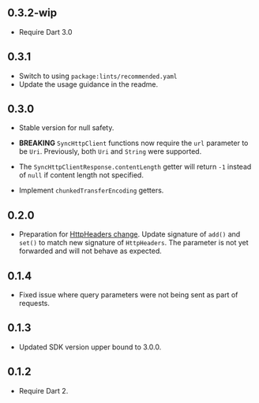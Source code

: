 ## 0.3.2-wip

* Require Dart 3.0

## 0.3.1

* Switch to using `package:lints/recommended.yaml`
* Update the usage guidance in the readme.

## 0.3.0

* Stable version for null safety.

* **BREAKING** `SyncHttpClient` functions now require the `url` parameter to be
  `Uri`. Previously, both `Uri` and `String` were supported.

* The `SyncHttpClientResponse.contentLength` getter will return `-1` instead of
  `null` if content length not specified.

* Implement `chunkedTransferEncoding` getters.

## 0.2.0

* Preparation for [HttpHeaders change]. Update signature of `add()`
  and `set()` to match new signature of `HttpHeaders`. The
  parameter is not yet forwarded and will not behave as expected.

  [HttpHeaders change]: https://github.com/dart-lang/sdk/issues/39657

## 0.1.4

* Fixed issue where query parameters were not being sent as part of requests.

## 0.1.3

* Updated SDK version upper bound to 3.0.0.

## 0.1.2

* Require Dart 2.
